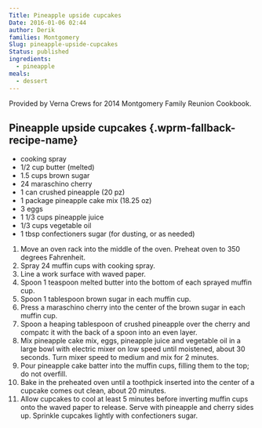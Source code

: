 ```yaml
---
Title: Pineapple upside cupcakes
Date: 2016-01-06 02:44
author: Derik
families: Montgomery
Slug: pineapple-upside-cupcakes
Status: published
ingredients:
  - pineapple
meals:
  - dessert
---
```


Provided by Verna Crews for 2014 Montgomery Family Reunion Cookbook. <!--WPRM Recipe 140-->

<div class="wprm-fallback-recipe">

Pineapple upside cupcakes {.wprm-fallback-recipe-name}
-------------------------

<div class="wprm-fallback-recipe-ingredients">

-   cooking spray
-   1/2 cup butter (melted)
-   1.5 cups brown sugar
-   24 maraschino cherry
-   1 can crushed pineapple (20 pz)
-   1 package pineapple cake mix (18.25 oz)
-   3 eggs
-   1 1/3 cups pineapple juice
-   1/3 cups vegetable oil
-   1 tbsp confectioners sugar (for dusting, or as needed)

</div>

<div class="wprm-fallback-recipe-instructions">

1.  Move an oven rack into the middle of the oven. Preheat oven to 350 degrees Fahrenheit.
2.  Spray 24 muffin cups with cooking spray.
3.  Line a work surface with waved paper.
4.  Spoon 1 teaspoon melted butter into the bottom of each sprayed muffin cup.
5.  Spoon 1 tablespoon brown sugar in each muffin cup.
6.  Press a maraschino cherry into the center of the brown sugar in each muffin cup.
7.  Spoon a heaping tablespoon of crushed pineapple over the cherry and compatc it with the back of a spoon into an even layer.
8.  Mix pineapple cake mix, eggs, pineapple juice and vegetable oil in a large bowl with electric mixer on low speed until moistened, about 30 seconds. Turn mixer speed to medium and mix for 2 minutes.
9.  Pour pineapple cake batter into the muffin cups, filling them to the top; do not overfill.
10. Bake in the preheated oven until a toothpick inserted into the center of a cupcake comes out clean, about 20 minutes.
11. Allow cupcakes to cool at least 5 minutes before inverting muffin cups onto the waved paper to release. Serve with pineapple and cherry sides up. Sprinkle cupcakes lightly with confectioners sugar.

</div>

<div class="wprm-fallback-recipe-notes">

</div>

</div>

<!--End WPRM Recipe-->
